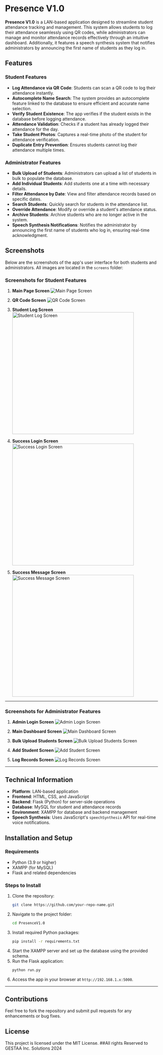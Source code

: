 # Presence V1.0

**Presence V1.0** is a LAN-based application designed to streamline student attendance tracking and management. This system allows students to log their attendance seamlessly using QR codes, while administrators can manage and monitor attendance records effectively through an intuitive dashboard. Additionally, it features a speech synthesis system that notifies administrators by announcing the first name of students as they log in.

## Features

### Student Features
- **Log Attendance via QR Code**: Students can scan a QR code to log their attendance instantly.
- **Autocomplete Name Search**: The system provides an autocomplete feature linked to the database to ensure efficient and accurate name selection.
- **Verify Student Existence**: The app verifies if the student exists in the database before logging attendance.
- **Attendance Validation**: Checks if a student has already logged their attendance for the day.
- **Take Student Photos**: Captures a real-time photo of the student for attendance verification.
- **Duplicate Entry Prevention**: Ensures students cannot log their attendance multiple times.

### Administrator Features
- **Bulk Upload of Students**: Administrators can upload a list of students in bulk to populate the database.
- **Add Individual Students**: Add students one at a time with necessary details.
- **Filter Attendance by Date**: View and filter attendance records based on specific dates.
- **Search Students**: Quickly search for students in the attendance list.
- **Override Attendance**: Modify or override a student's attendance status.
- **Archive Students**: Archive students who are no longer active in the system.
- **Speech Synthesis Notifications**: Notifies the administrator by announcing the first name of students who log in, ensuring real-time acknowledgment.

## Screenshots

Below are the screenshots of the app's user interface for both students and administrators. All images are located in the `screens` folder:

### Screenshots for Student Features
1. **Main Page Screen**
   ![Main Page Screen](screens/mainpageScreen.png)

2. **QR Code Screen**
   ![QR Code Screen](screens/qr_codeScreen.png)

3. **Student Log Screen**
   <img src="screens/studentlogScreen.jpg" alt="Student Log Screen" width="400"/>

4. **Success Login Screen**
   <img src="screens/successloginScreen.jpg" alt="Success Login Screen" width="400"/>

5. **Success Message Screen**
   <img src="screens/successScreen.jpg" alt="Success Message Screen" width="400"/>

---

### Screenshots for Administrator Features
1. **Admin Login Screen**
   ![Admin Login Screen](screens/adminloginScreen.png)

2. **Main Dashboard Screen**
   ![Main Dashboard Screen](screens/maindashboardScreen.png)

3. **Bulk Upload Students Screen**
   ![Bulk Upload Students Screen](screens/bulkuploadofstudentScreen.png)

4. **Add Student Screen**
   ![Add Student Screen](screens/addstudentScreen.png)

5. **Log Records Screen**
   ![Log Records Screen](screens/logrecordsScreen.png)

---

## Technical Information
- **Platform**: LAN-based application
- **Frontend**: HTML, CSS, and JavaScript
- **Backend**: Flask (Python) for server-side operations
- **Database**: MySQL for student and attendance records
- **Environment**: XAMPP for database and backend management
- **Speech Synthesis**: Uses JavaScript's `speechSynthesis` API for real-time voice notifications.

## Installation and Setup

### Requirements
- Python (3.9 or higher)
- XAMPP (for MySQL)
- Flask and related dependencies

### Steps to Install
1. Clone the repository:
   ```bash
   git clone https://github.com/your-repo-name.git
   ```
2. Navigate to the project folder:
   ```bash
   cd PresenceV1.0
   ```
3. Install required Python packages:
   ```bash
   pip install -r requirements.txt
   ```
4. Start the XAMPP server and set up the database using the provided schema.
5. Run the Flask application:
   ```bash
   python run.py
   ```
6. Access the app in your browser at `http://192.168.1.x:5000`.

---

## Contributions
Feel free to fork the repository and submit pull requests for any enhancements or bug fixes.

## License
This project is licensed under the MIT License.
##All rights Reserved to GESTAA Inc. Solutions 2024

 

